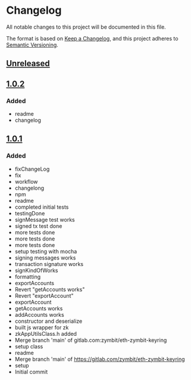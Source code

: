 # Changelog
All notable changes to this project will be documented in this file.

The format is based on [Keep a Changelog](https://keepachangelog.com/en/1.0.0/),
and this project adheres to [Semantic Versioning](https://semver.org/spec/v2.0.0.html).

## [Unreleased]

## [1.0.2]
### Added
- readme
- changelog


## [1.0.1]
### Added
- fixChangeLog
- fix
- workflow
- changelong
- npm
- readme
- completed initial tests
- testingDone
- signMessage test works
- signed tx test done
- more tests done
- more tests done
- more tests done
- setup testing with mocha
- signing messages works
- transaction signature works
- signKindOfWorks
- formatting
- exportAccounts
- Revert "getAccounts works"
- Revert "exportAccount"
- exportAccount
- getAccounts works
- addAccounts works
- constructor and deserialize
- built js wrapper for zk
- zkAppUtilsClass.h added
- Merge branch 'main' of gitlab.com:zymbit/eth-zymbit-keyring
- setup class
- readme
- Merge branch 'main' of https://gitlab.com/zymbit/eth-zymbit-keyring
- setup
- Initial commit

[Unreleased]: git+https://github.com/ShivaanshK/eth-zymbit-keyring/compare/v1.0.2...HEAD
[1.0.2]: git+https://github.com/ShivaanshK/eth-zymbit-keyring/compare/v1.0.1...v1.0.2
[1.0.1]: git+https://github.com/ShivaanshK/eth-zymbit-keyring/releases/tag/v1.0.1
